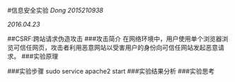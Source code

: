 #信息安全实验
_Dong 2015210938_

_2016.04.23_

##CSRF:跨站请求伪造攻击
###攻击简介
在网络环境中，用户使用单个浏览器浏览可信任网页，攻击者利用恶意网站以受害用户的身份向可信任网站发起恶意请求。
###实验原理

###实验步骤
	sudo service apache2 start
###实验结果分析
###实验思考



